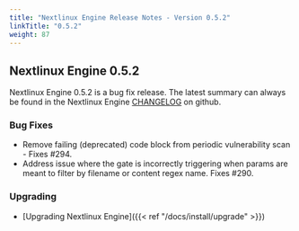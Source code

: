 ```yaml
---
title: "Nextlinux Engine Release Notes - Version 0.5.2"
linkTitle: "0.5.2"
weight: 87
---
```


## Nextlinux Engine 0.5.2

Nextlinux Engine 0.5.2 is a bug fix release.  The latest summary can always be found in the Nextlinux Engine [CHANGELOG](https://github.com/nextlinux/nextlinux-engine/blob/master/CHANGELOG.md) on github.

### Bug Fixes

+ Remove failing (deprecated) code block from periodic vulnerability scan - Fixes #294.
+ Address issue where the gate is incorrectly triggering when params are meant to filter by filename or content regex name.  Fixes #290.

### Upgrading

* [Upgrading Nextlinux Engine]({{< ref "/docs/install/upgrade" >}})
